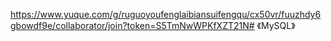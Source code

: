 https://www.yuque.com/g/ruguoyoufenglaibiansuifengqu/cx50vr/fuuzhdy6gbowdf9e/collaborator/join?token=S5TmNwWPKfXZT21N# 《MySQL》
